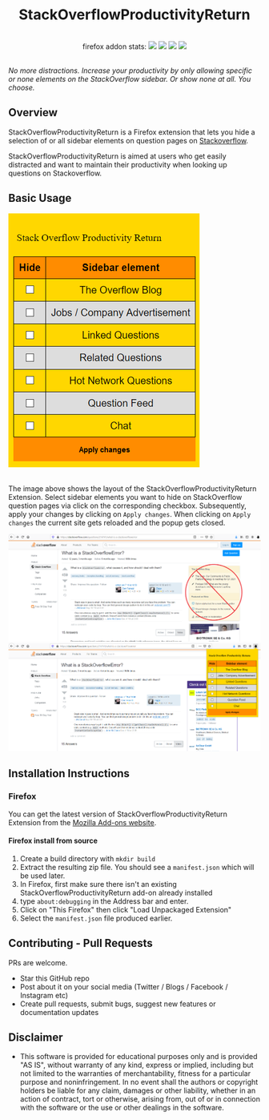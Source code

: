 <h1 align="center">StackOverflowProductivityReturn</h1>

<div align="center">
    <br> firefox addon stats:
    <img src="https://badgen.net/amo/users/soproductivityreturn" >
    <img src="https://badgen.net/amo/rating/soproductivityreturn" >
    <img src="https://badgen.net/amo/reviews/soproductivityreturn" >
    <img src="https://badgen.net/amo/v/soproductivityreturn" >
</div>

<br>

*No more distractions. Increase your productivity by only allowing specific or none elements on the StackOverflow sidebar. Or show none at all. You choose.*

## Overview
StackOverflowProductivityReturn is a Firefox extension that lets you hide a selection of or all sidebar elements on question pages on [Stackoverflow](https://stackoverflow.com/).

StackOverflowProductivityReturn is aimed at users who get easily distracted and want to maintain their productivity when looking up questions on Stackoverflow.

## Basic Usage
<img src="img/Popup.png">

<br> The image above shows the layout of the StackOverflowProductivityReturn Extension. Select sidebar elements you want to hide on StackOverflow question pages via click on the corresponding checkbox. Subsequently, apply your changes by clicking on `Apply changes`. When clicking on `Apply changes` the current site gets reloaded and the popup gets closed.

<img src="img/ElementsShown.png">
<img src="img/ElementsHidden.png">

## Installation Instructions

### Firefox
You can get the latest version of StackOverflowProductivityReturn Extension from the [Mozilla Add-ons website](https://addons.mozilla.org/de/firefox/addon/soproductivityreturn/).

#### Firefox install from source

1. Create a build directory with `mkdir build`
2. Extract the resulting zip file. You should see a `manifest.json` which will be used later.
3. In Firefox, first make sure there isn't an existing StackOverflowProductivityReturn add-on already installed
4. type `about:debugging` in the Address bar and enter.
5. Click on "This Firefox" then click "Load Unpackaged Extension"
6. Select the `manifest.json` file produced earlier.

## Contributing - Pull Requests
PRs are welcome.
- Star this GitHub repo
- Post about it on your social media (Twitter / Blogs / Facebook / Instagram etc)
- Create pull requests, submit bugs, suggest new features or documentation updates

## Disclaimer
* This software is provided for educational purposes only and
is provided "AS IS", without warranty of any kind, express or
implied, including but not limited to the warranties of merchantability, fitness for a particular purpose and noninfringement. In no event shall the authors or copyright holders be liable for any claim, damages or other liability, whether in an action of contract, tort or otherwise, arising from, out of or in connection with the software or the use or other dealings in the software.